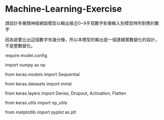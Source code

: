 # Machine-Learning-Exercise
請設計多層類神經網路模型以輸出接近0~9手寫數字影像輸入到模型時所對應的數字

因為是要比出這個數字有幾分像，所以本模型的輸出是一個連續實數變化的設計，不是整數變化。


require model.config 

import numpy as np  

from keras.models import Sequential

from keras.datasets import mnist

from keras.layers import Dense, Dropout, Activation, Flatten

from keras.utils import np_utils  

from matplotlib import pyplot as plt
